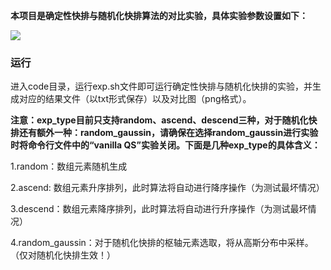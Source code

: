 **本项目是确定性快排与随机化快排算法的对比实验，具体实验参数设置如下：**

![](C:\Users\Jerry\AppData\Roaming\marktext\images\2024-10-09-12-42-12-image.png)



### 运行

进入code目录，运行exp.sh文件即可运行确定性快排与随机化快排的实验，并生成对应的结果文件（以txt形式保存）以及对比图（png格式）。

**注意：exp_type目前只支持random、ascend、descend三种，对于随机化快排还有额外一种：random_gaussin，请确保在选择random_gaussin进行实验时将命令行文件中的“vanilla QS”实验关闭。下面是几种exp_type的具体含义：**

1.random：数组元素随机生成

2.ascend: 数组元素升序排列，此时算法将自动进行降序操作（为测试最坏情况）

3.descend：数组元素降序排列，此时算法将自动进行升序操作（为测试最坏情况）

4.random_gaussin：对于随机化快排的枢轴元素选取，将从高斯分布中采样。（仅对随机化快排生效！）
